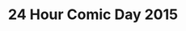 ---
layout: story
title: 24 Hour Comic Day 2015
image: /assets/24hcd15/24hcdp
imageType: .png
pageNumber: 14
baseurl: /other/24hcd15/24hcd15
numPages: 24
---